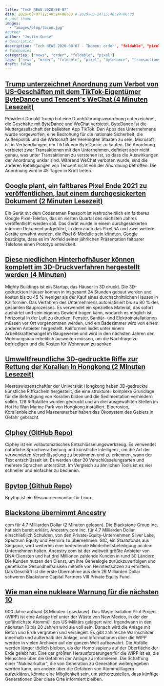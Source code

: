 ```yaml
---
title: "Tech NEWS 2020-08-07"
date: 2020-08-07T12:40:24+06:00 # 2020-03-14T15:40:24+06:00
# post thumb
images:
  - "images/blog/tbcon.jpg"
#author
author: "Justin Guese"
# description
description: "Tech NEWS 2020-08-07 - Themen: order", "foldable", "pixel"
# Taxonomies
categories: ["news", "order", "foldable", "pixel"]
tags: ["news", "order", "foldable", "pixel", "bytedance", "transactions", "(2"]
draft: false
---
```


## [Trump unterzeichnet Anordnung zum Verbot von US-Geschäften mit dem TikTok-Eigentümer ByteDance und Tencent's WeChat (4 Minuten Lesezeit)](https://techcrunch.com/2020/08/06/trump-signs-executive-orders-banning-transactions-with-tiktok-and-wechat//1/01000173c865eeab-c14a0380-e8ff-4f9e-8d64-89da4f940098-000000/HRCuF8H0gR0B-8wM_Jwoq5FU8eRkHTCgWH9cPH87jDo=153)

 Präsident Donald Trump hat eine Durchführungsverordnung unterzeichnet, die Geschäfte mit ByteDance und WeChat verbietet. ByteDance ist die Muttergesellschaft der beliebten App TikTok. Den Apps des Unternehmens wurde vorgeworfen, eine Bedrohung für die nationale Sicherheit, die Außenpolitik und die Wirtschaft der Vereinigten Staaten zu sein. Microsoft ist in Verhandlungen, um TikTok von ByteDance zu kaufen. Die Anordnung verbietet zwar Transaktionen mit den Unternehmen, definiert aber nicht genau, was unter Transaktionen zu verstehen ist, so dass die Auswirkungen der Anordnung unklar sind. Während WeChat verboten wurde, sind die anderen Beteiligungen von Tencent nicht von der Anordnung betroffen. Die Anordnung wird in 45 Tagen in Kraft treten.

## [Google plant, ein faltbares Pixel Ende 2021 zu veröffentlichen, laut einem durchgesickerten Dokument (2 Minuten Lesezeit)](https://www.theverge.com/2020/8/6/21356760/foldable-google-pixel-q4-2021-leaked-internal-document-5-5a-4a-5g/1/01000173c865eeab-c14a0380-e8ff-4f9e-8d64-89da4f940098-000000/DAZCG_f_hh6tdzXx1x3QN8hTpG6uZxVXfXuQfn3sJzc=153)

 Ein Gerät mit dem Codenamen Passport ist wahrscheinlich ein faltbares Google Pixel-Telefon, das im vierten Quartal des nächsten Jahres veröffentlicht werden soll. Das Gerät wurde in einem durchgesickerten internen Dokument aufgeführt, in dem auch das Pixel 5A und zwei weitere Geräte erwähnt werden, die Pixel 6-Modelle sein könnten. Google bestätigte, dass es im Vorfeld seiner jährlichen Präsentation faltbarer Telefone einen Prototyp entwickelt.

## [Diese niedlichen Hinterhofhäuser können komplett im 3D-Druckverfahren hergestellt werden (4 Minuten)](https://www.fastcompany.com/90534917/these-cute-backyard-houses-are-entirely-3d-printed/1/01000173c865eeab-c14a0380-e8ff-4f9e-8d64-89da4f940098-000000/EeNMZSINP1J0my_Fo_ej64S1jFjdOEODp9KaPcCkzBw=153)

 Mighty Buildings ist ein Startup, das Häuser in 3D druckt. Die 3D-gedruckten Häuser können in insgesamt 24 Stunden gebaut werden und kosten bis zu 45 % weniger als der Kauf eines durchschnittlichen Hauses in Kalifornien. Das Verfahren des Unternehmens automatisiert bis zu 80 % des gesamten Bauprozesses. Es verwendet ein spezielles Material, das sofort aushärtet und sein eigenes Gewicht tragen kann, wodurch es möglich ist, horizontal in der Luft zu drucken. Fenster, Sanitär- und Elektroinstallationen müssen vor Ort vorgenommen werden, und ein Badezimmer wird von einem anderen Anbieter hergestellt. Kalifornien leidet unter einem Arbeitskräftemangel im Baugewerbe und wird in den nächsten Jahren den Wohnungsbau erheblich ausweiten müssen, um die Nachfrage zu befriedigen und die Kosten für Wohnraum zu senken.

## [Umweltfreundliche 3D-gedruckte Riffe zur Rettung der Korallen in Hongkong (2 Minuten Lesezeit)](https://interestingengineering.com/eco-friendly-3d-printed-reefs-to-rescue-hong-kongs-corals/1/01000173c865eeab-c14a0380-e8ff-4f9e-8d64-89da4f940098-000000/UdQOwqwCW6AVXSj7SMj4BXBNOdVYXDh0nInY3m7G_jo=153)

 Meereswissenschaftler der Universität Hongkong haben 3D-gedruckte künstliche Riffkacheln hergestellt, die eine strukturell komplexe Grundlage für die Befestigung von Korallen bilden und die Sedimentation verhindern sollen. 128 Riffplatten wurden gedruckt und an drei ausgewählten Stellen im Hoi Ha Wan Marine Park von Hongkong installiert. Bioerosion, Korallenbleiche und Massensterben haben das Ökosystem des Gebiets in Gefahr gebracht.

## [Ciphey (GitHub Repo)](https://github.com/Ciphey/Ciphey/1/01000173c865eeab-c14a0380-e8ff-4f9e-8d64-89da4f940098-000000/zWj3CdHTKYo9GmzmHIXJFTpe6_36e6vdLX6ckOBTEBk=153)

 Ciphey ist ein vollautomatisches Entschlüsselungswerkzeug. Es verwendet natürliche Sprachverarbeitung und künstliche Intelligenz, um die Art der verwendeten Verschlüsselung zu bestimmen und zu erkennen, wann der Text entschlüsselt ist. Es werden über 20 Verschlüsselungsarten und mehrere Sprachen unterstützt. Im Vergleich zu ähnlichen Tools ist es viel schneller und einfacher zu bedienen.

## [Bpytop (Github Repo)](https://github.com/aristocratos/bpytop/1/01000173c865eeab-c14a0380-e8ff-4f9e-8d64-89da4f940098-000000/2AcCP3jUBXnIRyXKhXzhSxWBiwUH4h_W5lYBdGzQhdw=153)

 Bpytop ist ein Ressourcenmonitor für Linux

## [Blackstone übernimmt Ancestry](https://www.reuters.com/article/us-ancestry-m-a-blackstone-group-idUSKCN2512ES/1/01000173c865eeab-c14a0380-e8ff-4f9e-8d64-89da4f940098-000000/lCfU61dpVf3q3m-ov44-xIk5jcike9OdahgejVlQwJs=153)

com für 4,7 Milliarden Dollar (2 Minuten gelesen). Die Blackstone Group Inc. hat sich bereit erklärt, Ancestry.com Inc. für 4,7 Milliarden Dollar, einschließlich Schulden, von den Private-Equity-Unternehmen Silver Lake, Spectrum Equity und Permira zu übernehmen. GIC, ein Staatsfonds aus Singapur, wird weiterhin eine bedeutende Minderheitsbeteiligung an dem Unternehmen halten. Ancestry.com ist der weltweit größte Anbieter von DNA-Diensten und hat drei Millionen zahlende Kunden in rund 30 Ländern. Die Kunden nutzen den Dienst, um ihre Genealogie zurückzuverfolgen und genetische Gesundheitsrisiken mithilfe von Heimtestsätzen zu ermitteln. Das Geschäft ist die erste Übernahme aus dem 26 Milliarden Dollar schweren Blackstone Capital Partners VIII Private Equity Fund.

## [Wie man eine nukleare Warnung für die nächsten 10](https://www.bbc.com/future/article/20200731-how-to-build-a-nuclear-warning-for-10000-years-time/1/01000173c865eeab-c14a0380-e8ff-4f9e-8d64-89da4f940098-000000/emEbWW74NZ96Or-kA5_Rq1I5NsdyOM0d1XwI8J8MbB0=153)

000 Jahre aufbaut (8 Minuten Lesedauer). Das Waste Isolation Pilot Project (WIPP) ist eine Anlage tief unter der Wüste von New Mexico, in der der gefährlichste Atommüll des US-Militärs gelagert wird. Irgendwann in den nächsten 10 bis 20 Jahren wird sie voll sein. Danach wird die Anlage mit Beton und Erde vergraben und versiegelt. Es gibt zahlreiche Warnschilder innerhalb und außerhalb der Anlage, und Informationen über die WIPP werden in vielen Archiven auf der ganzen Welt aufbewahrt. Die Abfälle werden länger tödlich bleiben, als der Homo sapiens auf der Oberfläche der Erde gelebt hat. Eine der größten Herausforderungen für die WIPP ist es, die Menschen über die Gefahren der Anlage zu informieren. Die Schaffung einer "Nuklearkultur", die von Generation zu Generation weitergegeben werden kann, um andere über die Gefahren von Atommülllagern aufzuklären, könnte eine Möglichkeit sein, um sicherzustellen, dass künftige Generationen über diese Orte informiert bleiben.

